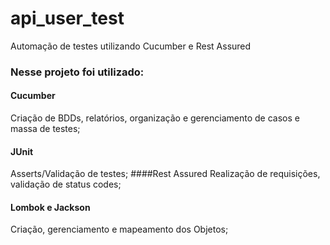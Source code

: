 # api_user_test
Automação de testes utilizando Cucumber e Rest Assured

### Nesse projeto foi utilizado:

#### Cucumber
Criação de BDDs, relatórios, organização e gerenciamento de casos e massa de testes;
#### JUnit
Asserts/Validação de testes;
####Rest Assured
Realização de requisições, validação de status codes;
#### Lombok e Jackson
Criação, gerenciamento e mapeamento dos Objetos;
